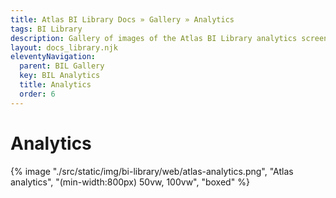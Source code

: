 ```yaml
---
title: Atlas BI Library Docs » Gallery » Analytics
tags: BI Library
description: Gallery of images of the Atlas BI Library analytics screen. Monitor usage of your Atlas install.
layout: docs_library.njk
eleventyNavigation:
  parent: BIL Gallery
  key: BIL Analytics
  title: Analytics
  order: 6
---
```


# Analytics

{% image "./src/static/img/bi-library/web/atlas-analytics.png", "Atlas analytics", "(min-width:800px) 50vw, 100vw", "boxed" %}
